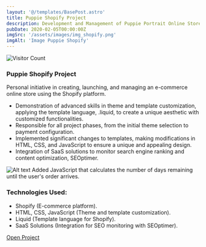 ```yaml
---
layout: '@/templates/BasePost.astro'
title: Puppie Shopify Project
description: Development and Management of Puppie Portrait Online Store. 
pubDate: 2020-02-05T00:00:00Z
imgSrc: '/assets/images/img_shopify.png'
imgAlt: 'Image Puppie Shopify'
---
```

![Visitor Count](https://visitor-badge.laobi.icu/badge?page_id=davidtrovisco.puppie)


### Puppie Shopify Project
Personal initiative in creating, launching, and managing an e-commerce online store using the Shopify platform.

- Demonstration of advanced skills in theme and template customization, applying the template language, .liquid, to create a unique aesthetic with customized functionalities. 
- Responsible for all project phases, from the initial theme selection to payment configuration. 
- Implemented significant changes to templates, making modifications in HTML, CSS, and JavaScript to ensure a unique and appealing design. 
- Integration of SaaS solutions to monitor search engine ranking and content optimization, SEOptimer.

<img title="a title" alt="Alt text" src="/assets/images/img_shopify2.png">
Added JavaScript that calculates the number of days remaining until the user's order arrives.

### Technologies Used:

- Shopify (E-commerce platform).
- HTML, CSS, JavaScript (Theme and template customization).
- Liquid (Template language for Shopify).
- SaaS Solutions (Integration for SEO monitoring with SEOptimer).

<a target="_blank" href="https://puppie-portrait.com/">Open Project</a>


